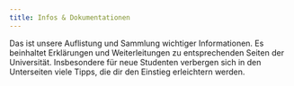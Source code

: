 ```yaml
---
title: Infos & Dokumentationen
---
```


Das ist unsere Auflistung und Sammlung wichtiger Informationen. Es beinhaltet Erklärungen und Weiterleitungen zu entsprechenden Seiten der Universität. Insbesondere für neue Studenten verbergen sich in den Unterseiten viele Tipps, die dir den Einstieg erleichtern werden.
